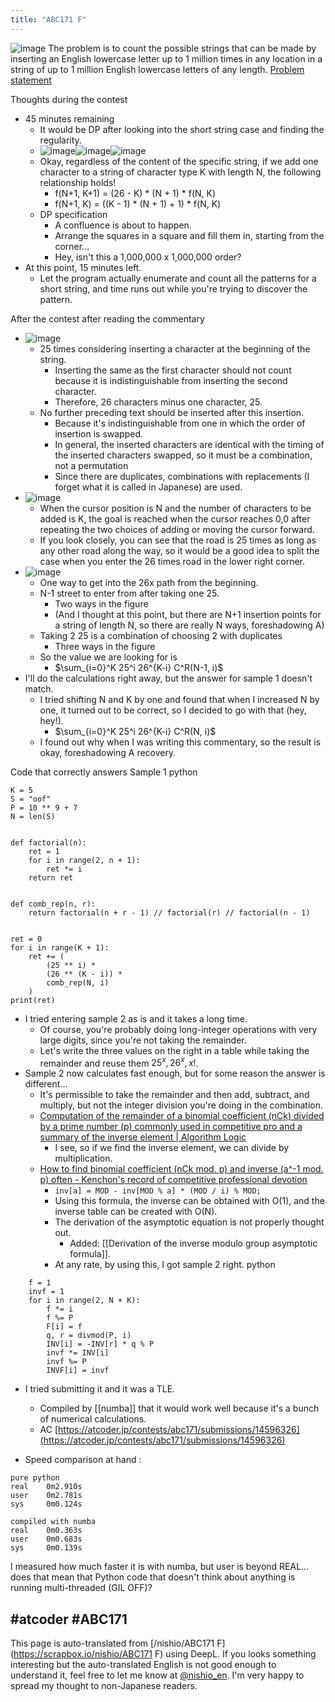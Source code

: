 ```yaml
---
title: "ABC171 F"
---
```


![image](https://gyazo.com/06a507356d75cd4cd98f157068093c3d/thumb/1000)
The problem is to count the possible strings that can be made by inserting an English lowercase letter up to 1 million times in any location in a string of up to 1 million English lowercase letters of any length. [Problem statement](https://atcoder.jp/contests/abc171/tasks/abc171_f)

Thoughts during the contest
- 45 minutes remaining
    - It would be DP after looking into the short string case and finding the regularity.
    - ![image](https://gyazo.com/92443e90484b35f57d2fbea9be5d2738/thumb/1000)![image](https://gyazo.com/b066f25b6d83ddb4a44edd7876bf69c4/thumb/1000)![image](https://gyazo.com/1a303ec1a5234133a2fcf237b87103c3/thumb/1000)
    - Okay, regardless of the content of the specific string, if we add one character to a string of character type K with length N, the following relationship holds!
        - f(N+1, K+1) = (26 - K) * (N + 1) * f(N, K)
        - f(N+1, K) = ((K - 1) * (N + 1) + 1) * f(N, K)
    - DP specification
        - A confluence is about to happen.
        - Arrange the squares in a square and fill them in, starting from the corner...
        - Hey, isn't this a 1,000,000 x 1,000,000 order?
- At this point, 15 minutes left.
    - Let the program actually enumerate and count all the patterns for a short string, and time runs out while you're trying to discover the pattern.

After the contest after reading the commentary
- ![image](https://gyazo.com/be0eaeaa0e90dfe8e3bdf686981650c9/thumb/1000)
    - 25 times considering inserting a character at the beginning of the string.
        - Inserting the same as the first character should not count because it is indistinguishable from inserting the second character.
        - Therefore, 26 characters minus one character, 25.
    - No further preceding text should be inserted after this insertion.
        - Because it's indistinguishable from one in which the order of insertion is swapped.
        - In general, the inserted characters are identical with the timing of the inserted characters swapped, so it must be a combination, not a permutation
        - Since there are duplicates, combinations with replacements (I forget what it is called in Japanese) are used.
- ![image](https://gyazo.com/36611c3416e86632e0db04d9961c5019/thumb/1000)
    - When the cursor position is N and the number of characters to be added is K, the goal is reached when the cursor reaches 0,0 after repeating the two choices of adding or moving the cursor forward.
    - If you look closely, you can see that the road is 25 times as long as any other road along the way, so it would be a good idea to split the case when you enter the 26 times road in the lower right corner.
- ![image](https://gyazo.com/4e7c83ae3b8aa3aa16ce4c2a044b885c/thumb/1000)
    - One way to get into the 26x path from the beginning.
    - N-1 street to enter from after taking one 25.
        - Two ways in the figure
        - (And I thought at this point, but there are N+1 insertion points for a string of length N, so there are really N ways, foreshadowing A)
    - Taking 2 25 is a combination of choosing 2 with duplicates
        - Three ways in the figure
    - So the value we are looking for is
        - $\sum_{i=0}^K 25^i 26^{K-i} C^R(N-1, i)$
- I'll do the calculations right away, but the answer for sample 1 doesn't match.
    - I tried shifting N and K by one and found that when I increased N by one, it turned out to be correct, so I decided to go with that (hey, hey!).
        - $\sum_{i=0}^K 25^i 26^{K-i} C^R(N, i)$
    - I found out why when I was writing this commentary, so the result is okay, foreshadowing A recovery.

Code that correctly answers Sample 1
python

```
K = 5
S = "oof"
P = 10 ** 9 + 7
N = len(S)


def factorial(n):
    ret = 1
    for i in range(2, n + 1):
        ret *= i
    return ret


def comb_rep(n, r):
    return factorial(n + r - 1) // factorial(r) // factorial(n - 1)


ret = 0
for i in range(K + 1):
    ret += (
        (25 ** i) *
        (26 ** (K - i)) *
        comb_rep(N, i)
    )
print(ret)
```


- I tried entering sample 2 as is and it takes a long time.
    - Of course, you're probably doing long-integer operations with very large digits, since you're not taking the remainder.
    - Let's write the three values on the right in a table while taking the remainder and reuse them $25^x, 26^x, x!$.
- Sample 2 now calculates fast enough, but for some reason the answer is different...
    - It's permissible to take the remainder and then add, subtract, and multiply, but not the integer division you're doing in the combination.
    - [Computation of the remainder of a binomial coefficient (nCk) divided by a prime number (p) commonly used in competitive pro and a summary of the inverse element | Algorithm Logic](https://algo-logic.info/combination/)
        - I see, so if we find the inverse element, we can divide by multiplication.
    - [How to find binomial coefficient (nCk mod. p) and inverse (a^-1 mod. p) often - Kenchon's record of competitive professional devotion](https://drken1215.hatenablog.com/entry/2018/06/08/210000)
        - `inv[a] = MOD - inv[MOD % a] * (MOD / i) % MOD;`
        - Using this formula, the inverse can be obtained with O(1), and the inverse table can be created with O(N).
        - The derivation of the asymptotic equation is not properly thought out.
            - Added: [[Derivation of the inverse modulo group asymptotic formula]].
        - At any rate, by using this, I got sample 2 right.
python

```
    f = 1
    invf = 1
    for i in range(2, N + K):
        f *= i
        f %= P
        F[i] = f
        q, r = divmod(P, i)
        INV[i] = -INV[r] * q % P
        invf *= INV[i]
        invf %= P
        INVF[i] = invf
```


- I tried submitting it and it was a TLE.
    - Compiled by [[numba]] that it would work well because it's a bunch of numerical calculations.
    - AC [https://atcoder.jp/contests/abc171/submissions/14596326](https://atcoder.jp/contests/abc171/submissions/14596326)

- Speed comparison at hand
:

```
pure python
real    0m2.910s
user    0m2.781s
sys     0m0.124s

compiled with numba
real    0m0.363s
user    0m0.683s
sys     0m0.139s
```

I measured how much faster it is with numba, but user is beyond REAL... does that mean that Python code that doesn't think about anything is running multi-threaded (GIL OFF)?

#atcoder #ABC171
---
This page is auto-translated from [/nishio/ABC171 F](https://scrapbox.io/nishio/ABC171 F) using DeepL. If you looks something interesting but the auto-translated English is not good enough to understand it, feel free to let me know at [@nishio_en](https://twitter.com/nishio_en). I'm very happy to spread my thought to non-Japanese readers.